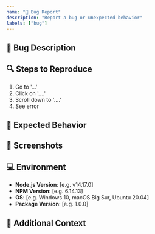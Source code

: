 ```yaml
---
name: "🐛 Bug Report"
description: "Report a bug or unexpected behavior"
labels: ["bug"]
---
```


## 🐞 Bug Description
<!-- A clear and concise description of what the bug is. -->

## 🔍 Steps to Reproduce
1. Go to '...'
2. Click on '....'
3. Scroll down to '....'
4. See error

## 🤔 Expected Behavior
<!-- A clear and concise description of what you expected to happen. -->

## 📸 Screenshots
<!-- If applicable, add screenshots to help explain your problem. -->

## 💻 Environment
- **Node.js Version**: [e.g. v14.17.0]
- **NPM Version**: [e.g. 6.14.13]
- **OS**: [e.g. Windows 10, macOS Big Sur, Ubuntu 20.04]
- **Package Version**: [e.g. 1.0.0]

## 📝 Additional Context
<!-- Add any other context about the problem here. -->

